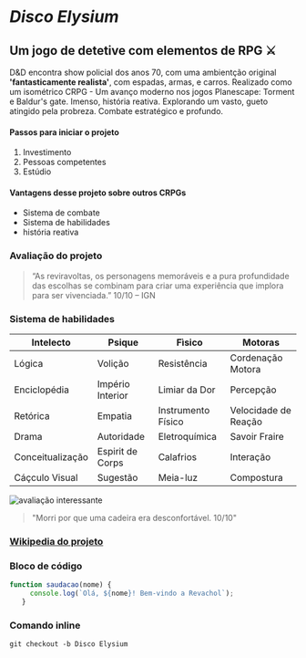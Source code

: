 # *Disco Elysium*

## Um jogo de detetive com elementos de RPG ⚔️

D&D encontra show policial dos anos 70, com uma ambientção original **'fantasticamente realista'**, com espadas, armas, e carros. Realizado como um isométrico CRPG - Um avanço moderno nos jogos Planescape: Torment e Baldur's gate. Imenso, história reativa. Explorando um vasto, gueto atingido pela probreza. Combate estratégico e profundo.

#### Passos para iniciar o projeto
1. Investimento
2. Pessoas competentes 
3. Estúdio 

#### Vantagens desse projeto sobre outros CRPGs
- Sistema de combate 
- Sistema de habilidades
- história reativa

### Avaliação do projeto
>“As reviravoltas, os personagens memoráveis e a pura profundidade das escolhas se combinam para criar uma experiência que implora para ser vivenciada.”
10/10 – IGN

### Sistema de habilidades 
|Intelecto       |Psique          |Fìsico            |Motoras             | 
| -------------- | -------------- | ---------------- | ------------------ |
|Lógica          |Volição         |Resistência       |Cordenação Motora   |
|Enciclopédia    |Império Interior|Limiar da Dor     |Percepção           |
|Retórica        |Empatia         |Instrumento Físico|Velocidade de Reação|
|Drama           |Autoridade      |Eletroquímica     |Savoir Fraire       |
|Conceitualização|Espirit de Corps|Calafrios         |Interação           |
|Cáçculo Visual  |Sugestão        |Meia-luz          |Compostura          |

![avaliação interessante](https://i.redd.it/disco-elysium-steam-reviews-v0-vk43pnzbbe991.png?width=285&format=png&auto=webp&s=ce622066fe38cabb31b743fa6184e78a7a7d1017)
>"Morri por que uma cadeira era desconfortável. 10/10"

### [Wikipedia do projeto](https://en.wikipedia.org/wiki/Disco_Elysium)

### Bloco de código
``` javascript
function saudacao(nome) {
     console.log(`Olá, ${nome}! Bem-vindo a Revachol`);
   }
```
### Comando inline
`git checkout -b Disco Elysium`